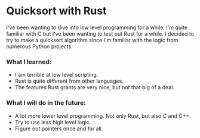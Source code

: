 # Quicksort with Rust
I've been wanting to dive into low level programming for a while. I'm quite familiar with C but I've been wanting to test out Rust for a while. I decided to try to make a quicksort algorithm since I'm familiar with the logic from numerous Python projects.

### What I learned:
* I am terrible at low level scripting.
* Rust is quite different from other languages.
* The features Rust grants are very nice, but not that big of a deal.

### What I will do in the future:
* A lot more lower level programming. Not only Rust, but also C and C++.
* Try to use less high level logic.
* Figure out pointers once and for all.

